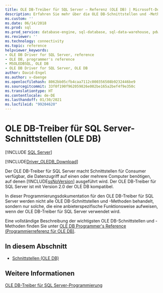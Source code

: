 ```yaml
---
title: OLE DB-Treiber für SQL Server – Referenz (OLE DB) | Microsoft-Dokumentation
description: Erfahren Sie mehr über die OLE DB-Schnittstellen und -Methoden, die bei der Verwendung des OLE DB-Treibers für SQL Server ein anbieterspezifisches Verhalten zeigen.
ms.custom: ''
ms.date: 06/14/2018
ms.prod: sql
ms.prod_service: database-engine, sql-database, sql-data-warehouse, pdw
ms.reviewer: ''
ms.technology: connectivity
ms.topic: reference
helpviewer_keywords:
- OLE DB Driver for SQL Server, reference
- OLE DB, programmer's reference
- MSOLEDBSQL, OLE DB
- OLE DB Driver for SQL Server, OLE DB
author: David-Engel
ms.author: v-daenge
ms.openlocfilehash: 8062bb05cfb4caa7112c000356508b9232446be9
ms.sourcegitcommit: 33f0f190f962059826e002be165a2bef4f9e350c
ms.translationtype: HT
ms.contentlocale: de-DE
ms.lasthandoff: 01/30/2021
ms.locfileid: "99204620"
---
```

# <a name="ole-db-driver-for-sql-server-ole-db-interfaces"></a>OLE DB-Treiber für SQL Server-Schnittstellen (OLE DB)
[!INCLUDE [SQL Server](../../../includes/applies-to-version/sql-asdb-asdbmi-asa-pdw.md)]

[!INCLUDE[Driver_OLEDB_Download](../../../includes/driver_oledb_download.md)]

  Der OLE DB-Treiber für SQL Server macht Schnittstellen für Consumer verfügbar, die Datenzugriff auf einen oder mehrere Computer benötigen, auf denen [!INCLUDE[ssNoVersion](../../../includes/ssnoversion-md.md)] ausgeführt wird. Der OLE DB-Treiber für SQL Server ist mit Version 2.0 der OLE DB kompatibel.  
  
 In dieser Programmierungsdokumentation für den OLE DB-Treiber für SQL Server werden nicht alle OLE DB-Schnittstellen und -Methoden behandelt, sondern nur solche, die eine anbieterspezifische Funktionsweise aufweisen, wenn der OLE DB-Treiber für SQL Server verwendet wird.  
  
 Eine vollständige Beschreibung der wichtigsten OLE DB-Schnittstellen und -Methoden finden Sie unter [OLE DB Programmer's Reference (Programmierreferenz für OLE DB)](/previous-versions/windows/desktop/ms713643(v=vs.85)).  
  
## <a name="in-this-section"></a>In diesem Abschnitt  
  
-   [Schnittstellen &#40;OLE DB&#41;](../../oledb/ole-db-interfaces/oledb-driver-for-sql-server-ole-db-interfaces.md)  
  
## <a name="see-also"></a>Weitere Informationen  
 [OLE DB-Treiber für SQL Server-Programmierung](../../oledb/ole-db/oledb-driver-for-sql-server-programming.md)  
  
